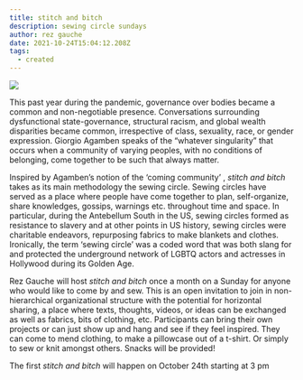 ```yaml
---
title: stitch and bitch
description: sewing circle sundays
author: rez gauche
date: 2021-10-24T15:04:12.208Z
tags:
  - created
---
```

![](/static/img/stitch-and-bitch.jpg)

This past year during the pandemic, governance over bodies became a common and non-negotiable presence. Conversations surrounding dysfunctional state-governance, structural racism, and global wealth disparities became common, irrespective of class, sexuality, race, or gender expression. Giorgio Agamben speaks of the “whatever singularity” that occurs when a community of varying peoples, with no conditions of belonging, come together to be such that always matter.

Inspired by Agamben’s notion of the ‘coming community’ , *stitch and bitch* takes as its main methodology the sewing circle. Sewing circles have served as a place where people have come together to plan, self-organize, share knowledges, gossips, warnings etc. throughout time and space. In particular, during the Antebellum South in the US, sewing circles formed as resistance to slavery and at other points in US history, sewing circles were charitable endeavors, repurposing fabrics to make blankets and clothes. Ironically, the term ‘sewing circle’ was a coded word that was both slang for and protected the underground network of LGBTQ actors and actresses in Hollywood during its Golden Age. 

Rez Gauche will host *stitch and bitch* once a month on a Sunday for anyone who would like to come by and sew. This is an open invitation to join in non-hierarchical organizational structure with the potential for horizontal sharing, a place where texts, thoughts, videos, or ideas can be exchanged as well as fabrics, bits of clothing, etc. Participants can bring their own projects or can just show up and hang and see if they feel inspired. They can come to mend clothing, to make a pillowcase out of a t-shirt. Or simply to sew or knit amongst others. Snacks will be provided! 

The first *stitch and bitch* will happen on October 24th starting at 3 pm